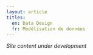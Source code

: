 ```yaml
---
layout: article
titles:
  en: Data Design
  fr: Modélisation de données
---
```

_Site content under development_